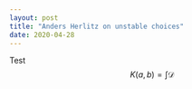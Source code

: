 ```yaml
---
layout: post
title: "Anders Herlitz on unstable choices"
date: 2020-04-28
---
```


Test
$$ K(a,b) = \int \mathcal{D} $$
